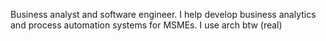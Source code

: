Business analyst and software engineer. I help develop business analytics and process automation systems for MSMEs.  I use arch btw (real)
